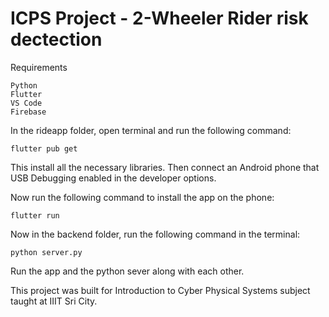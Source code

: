 # ICPS Project - 2-Wheeler Rider risk dectection

Requirements

	Python
	Flutter
	VS Code
    Firebase

In the rideapp folder, open terminal and run the following command:

	flutter pub get

This install all the necessary libraries. Then connect an Android phone that USB Debugging enabled in the developer options.

Now run the following command to install the app on the phone:

    flutter run

Now in the backend folder, run the following command in the terminal:

    python server.py

Run the app and the python sever along with each other.

This project was built for Introduction to Cyber Physical Systems subject taught at IIIT Sri City.